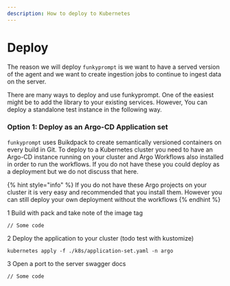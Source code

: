 ```yaml
---
description: How to deploy to Kubernetes
---
```


# Deploy

The reason we will deploy `funkyprompt` is  we want to have a served version of the agent and we want to create ingestion jobs to continue to ingest data on the server.

There are many ways to deploy and use funkyprompt. One of the easiest might be to add the library to your existing services. However, You can deploy a standalone test instance in the following way.

### Option 1: Deploy as an Argo-CD Application set

`funkyprompt` uses Buikdpack to create semantically versioned containers on every build in Git. To deploy to a Kubernetes cluster you need to have an Argo-CD instance running on your cluster and Argo Workflows also installed in order to run the workflows. If you do not have these you could deploy as a deployment but we do not discuss that here.

{% hint style="info" %}
If you do not have these Argo projects on your cluster it is very easy and recommended that you install them. However you can still deploy your own deployment without the workflows
{% endhint %}

1 Build with pack and take note of the image tag

```
// Some code
```

&#x20;2 Deploy the application to your cluster (todo test with kustomize)

```
kubernetes apply -f ./k8s/application-set.yaml -n argo
```

3 Open a port to the server swagger docs

```
// Some code
```
